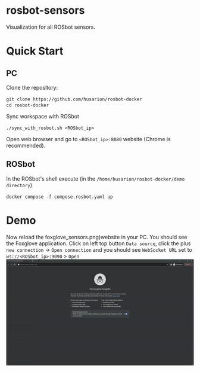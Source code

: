 # rosbot-sensors
Visualization for all ROSbot sensors.

# Quick Start
## PC
Clone the repository:
```
git clone https://github.com/husarion/rosbot-docker
cd rosbot-docker
```

Sync workspace with ROSbot
```
./sync_with_rosbot.sh <ROSbot_ip>
```

Open web browser and go to `<ROSbot_ip>:8080` website (Chrome is recommended).

## ROSbot
In the ROSbot's shell execute (in the `/home/husarion/rosbot-docker/demo directory`)
```
docker compose -f compose.rosbot.yaml up
```

# Demo
Now reload the foxglove_sensors.png)website in your PC. You should see the Foxglove application. Click on left top button `Data source`, click the plus `new connection` -> `Open connection` and you should see `WebSocket URL` set to `ws://<ROSbot_ip>:9090` > `Open`
![foxglove_sensors](.docs/foxglove_connect.gif)